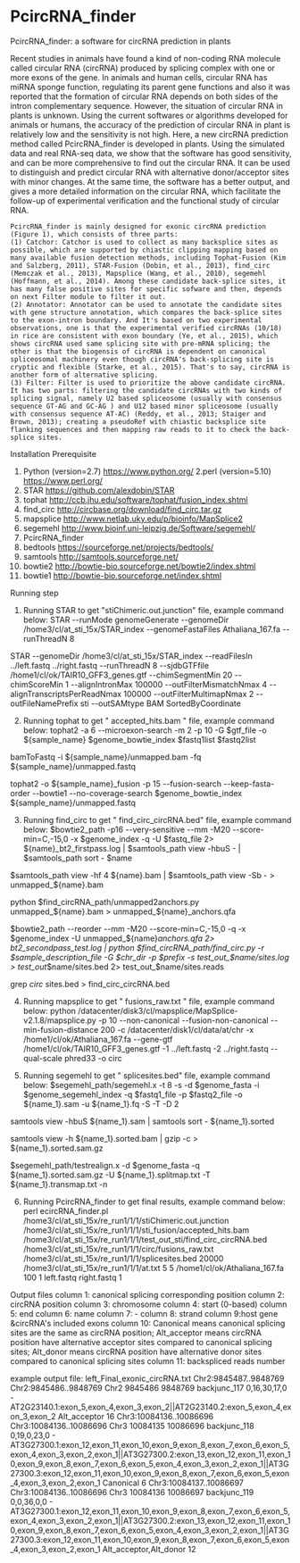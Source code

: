 # PcircRNA_finder
PcircRNA_finder: a software for circRNA prediction in plants

Recent studies in animals have found a kind of non-coding RNA molecule called circular RNA (circRNA) produced by splicing complex with one or more exons of the gene. In animals and human cells, circular RNA has miRNA sponge function, regulating its parent gene functions and also it was reported that the formation of circular RNA depends on both sides of the intron complementary sequence. However, the situation of circular RNA in plants is unknown. Using the current softwares or algorithms developed for animals or humans, the accuracy of the prediction of circular RNA in plant is relatively low and the sensitivity is not high. Here, a new circRNA prediction method called PcircRNA_finder is developed in plants. Using the simulated data and real RNA-seq data, we show that the software has good sensitivity, and can be more comprehensive to find out the circular RNA. It can be used to distinguish and predict circular RNA with alternative donor/acceptor sites with minor changes. At the same time, the software has a better output, and gives a more detailed information on the circular RNA, which facilitate the follow-up of experimental verification and the functional study of circular RNA.

 

	PcircRNA_finder is mainly designed for exonic circRNA prediction (Figure 1), which consists of three parts: 
	(1) Catchor: Catchor is used to collect as many backsplice sites as possible, which are supported by chiastic clipping mapping based on many available fusion detection methods, including Tophat-Fusion (Kim and Salzberg, 2011), STAR-Fusion (Dobin, et al., 2013), find_circ (Memczak et al., 2013), Mapsplice (Wang, et al., 2010), segemehl (Hoffmann, et al., 2014). Among these candidate back-splice sites, it has many false positive sites for specific sofware and then, depends on next Filter module to filter it out.
 	(2) Annotator: Annotator can be used to annotate the candidate sites with gene structure annotation, which compares the back-splice sites to the exon-intron boundary. And It's based on two experimental observations, one is that the experimental verified circRNAs (10/18) in rice are consistent with exon boundary (Ye, et al., 2015), which shows circRNA used same splicing site with pre-mRNA splicing; the other is that the biogensis of circRNA is dependent on canonical spliceosomal machinery even though circRNA's back-splicing site is cryptic and flexible (Starke, et al., 2015). That's to say, circRNA is another form of alternative splicing. 
	(3) Filter: Filter is used to prioritize the above candidate circRNA. It has two parts: filtering the candidate circRNAs with two kinds of splicing signal, namely U2 based spliceosome (usually with consensus sequence GT-AG and GC-AG ) and U12 based minor spliceosome (usually with consensus sequence AT-AC) (Reddy, et al., 2013; Staiger and Brown, 2013); creating a pseudoRef with chiastic backsplice site flanking sequences and then mapping raw reads to it to check the back-splice sites.

Installation Prerequisite
1. Python (version=2.7)
https://www.python.org/
2.perl (version=5.10)
https://www.perl.org/
3. STAR
https://github.com/alexdobin/STAR
4. tophat
http://ccb.jhu.edu/software/tophat/fusion_index.shtml
5. find_circ
http://circbase.org/download/find_circ.tar.gz
6. mapsplice
http://www.netlab.uky.edu/p/bioinfo/MapSplice2
7. segemehl
http://www.bioinf.uni-leipzig.de/Software/segemehl/
8. PcircRNA_finder
9. bedtools
https://sourceforge.net/projects/bedtools/
10. samtools
http://samtools.sourceforge.net/
11. bowtie2
http://bowtie-bio.sourceforge.net/bowtie2/index.shtml
12. bowtie1
http://bowtie-bio.sourceforge.net/index.shtml

Running step
1. Running STAR to get "stiChimeric.out.junction" file, example command below:
STAR --runMode genomeGenerate --genomeDir /home3/cl/at_sti_15x/STAR_index --genomeFastaFiles Athaliana_167.fa  --runThreadN 8

STAR --genomeDir  /home3/cl/at_sti_15x/STAR_index  --readFilesIn ../left.fastq  ../right.fastq --runThreadN 8 --sjdbGTFfile /home1/cl/ok/TAIR10_GFF3_genes.gtf  --chimSegmentMin 20 --chimScoreMin 1 --alignIntronMax 100000 --outFilterMismatchNmax 4 --alignTranscriptsPerReadNmax 100000 --outFilterMultimapNmax 2 --outFileNamePrefix   sti  --outSAMtype BAM SortedByCoordinate

2. Running tophat to get " accepted_hits.bam " file, example command below:
tophat2 -a 6 --microexon-search -m 2 -p 10 -G  $gtf_file   -o ${sample_name}   $genome_bowtie_index $fastq1list  $fastq2list

bamToFastq -i   ${sample_name}/unmapped.bam  -fq  ${sample_name}/unmapped.fastq

tophat2 -o   ${sample_name}_fusion -p 15 --fusion-search --keep-fasta-order --bowtie1 --no-coverage-search   $genome_bowtie_index      ${sample_name}/unmapped.fastq

3. Running find_circ to get " find_circ_circRNA.bed" file, example command below:
$bowtie2_path  -p16 --very-sensitive --mm -M20 --score-min=C,-15,0 -x  $genome_index  -q  -U  $fastq_file   2> ${name}_bt2_firstpass.log | $samtools_path  view -hbuS - | $samtools_path  sort -  $name

$samtools_path   view -hf 4  ${name}.bam | $samtools_path  view -Sb - > unmapped_${name}.bam

python  $find_circRNA_path/unmapped2anchors.py   unmapped_${name}.bam  > unmapped_${name}_anchors.qfa

$bowtie2_path  --reorder --mm -M20 --score-min=C,-15,0 -q -x  $genome_index  -U unmapped_${name}_anchors.qfa  2> bt2_secondpass_test.log | python  $find_circRNA_path/find_circ.py -r $sample_description_file  -G $chr_dir -p $prefix -s test_out_$name/sites.log > test_out_$name/sites.bed 2> test_out_$name/sites.reads

grep  _circ_   sites.bed    > find_circ_circRNA.bed

4. Running mapsplice to get " fusions_raw.txt " file, example command below:
python  /datacenter/disk3/cl/mapsplice/MapSplice-v2.1.8/mapsplice.py   -p 10  --non-canonical  --fusion-non-canonical   --min-fusion-distance  200  -c  /datacenter/disk1/cl/data/at/chr    -x  /home1/cl/ok/Athaliana_167.fa   --gene-gtf  /home1/cl/ok/TAIR10_GFF3_genes.gtf     -1  ../left.fastq      -2    ../right.fastq    --qual-scale  phred33   -o      circ  

5. Running segemehl to get " splicesites.bed" file, example command below:
$segemehl_path/segemehl.x -t 8 -s -d $genome_fasta -i $genome_segemehl_index  -q $fastq1_file   -p $fastq2_file -o ${name_1}.sam -u ${name_1}.fq -S -T -D 2

samtools view -hbuS   ${name_1}.sam | samtools sort - ${name_1}.sorted

samtools view -h ${name_1}.sorted.bam | gzip -c > ${name_1}.sorted.sam.gz

$segemehl_path/testrealign.x -d $genome_fasta  -q   ${name_1}.sorted.sam.gz -U ${name_1}.splitmap.txt -T ${name_1}.transmap.txt -n

6. Running PcircRNA_finder to get final results, example command below:
perl ecircRNA_finder.pl /home3/cl/at_sti_15x/re_run1/1/1/stiChimeric.out.junction  /home3/cl/at_sti_15x/re_run1/1/1/sti_fusion/accepted_hits.bam /home3/cl/at_sti_15x/re_run1/1/1/test_out_sti/find_circ_circRNA.bed  /home3/cl/at_sti_15x/re_run1/1/1/circ/fusions_raw.txt  /home3/cl/at_sti_15x/re_run1/1/1/splicesites.bed   20000  /home3/cl/at_sti_15x/re_run1/1/1/at.txt 5 5  /home1/cl/ok/Athaliana_167.fa  100  1  left.fastq right.fastq  1


Output files
column 1: canonical splicing corresponding position
column 2: circRNA position
column 3: chromosome 
column 4: start (0-based)
column 5: end
column 6: name
column 7: -
column 8: strand
column 9:host gene &circRNA's included exons
column 10: Canonical means canonical splicing sites are the same as circRNA position; Alt_acceptor means circRNA position have alternative acceptor sites compared to canonical splicing sites; Alt_donor means circRNA position have alternative donor sites compared to canonical splicing sites
column 11: backspliced reads number

example output file: left_Final_exonic_circRNA.txt
Chr2:9845487..9848769	Chr2:9845486..9848769	Chr2	9845486	9848769	backjunc_117	0,16,30,17,0	-	AT2G23140.1:exon_5,exon_4,exon_3,exon_2||AT2G23140.2:exon_5,exon_4,exon_3,exon_2	Alt_acceptor	16
Chr3:10084136..10086696	Chr3:10084136..10086696	Chr3	10084135	10086696	backjunc_118	0,19,0,23,0	-	AT3G27300.1:exon_12,exon_11,exon_10,exon_9,exon_8,exon_7,exon_6,exon_5,exon_4,exon_3,exon_2,exon_1||AT3G27300.2:exon_13,exon_12,exon_11,exon_10,exon_9,exon_8,exon_7,exon_6,exon_5,exon_4,exon_3,exon_2,exon_1||AT3G27300.3:exon_12,exon_11,exon_10,exon_9,exon_8,exon_7,exon_6,exon_5,exon_4,exon_3,exon_2,exon_1	Canonical	6
Chr3:10084137..10086697	Chr3:10084136..10086696	Chr3	10084136	10086697	backjunc_119	0,0,36,0,0	-	AT3G27300.1:exon_12,exon_11,exon_10,exon_9,exon_8,exon_7,exon_6,exon_5,exon_4,exon_3,exon_2,exon_1||AT3G27300.2:exon_13,exon_12,exon_11,exon_10,exon_9,exon_8,exon_7,exon_6,exon_5,exon_4,exon_3,exon_2,exon_1||AT3G27300.3:exon_12,exon_11,exon_10,exon_9,exon_8,exon_7,exon_6,exon_5,exon_4,exon_3,exon_2,exon_1	Alt_acceptor,Alt_donor	12

